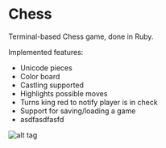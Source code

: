# Chess

Terminal-based Chess game, done in Ruby.

Implemented features:

* Unicode pieces
* Color board
* Castling supported
* Highlights possible moves
* Turns king red to notify player is in check
* Support for saving/loading a game
* asdfasdfasfd


![alt tag](http://i.imgur.com/bj3FGtV.png)

